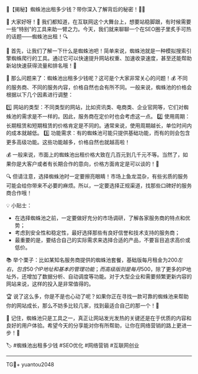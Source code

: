 🌟【揭秘】蜘蛛池出租多少钱？带你深入了解背后的秘密！💸✨

🚀 大家好呀！👋 我们都知道，在互联网这个大舞台上，想要站稳脚跟，有时候需要一些“特别”的工具来助一臂之力。今天，我们就来聊聊一个在SEO圈子里炙手可热的话题——蜘蛛池出租！🔍

🌈 首先，让我们了解一下什么是蜘蛛池吧！简单来说，蜘蛛池就是一种模拟搜索引擎蜘蛛爬行的工具。通过它可以快速提升网站权重、加速收录速度，甚至还能帮助新站快速获得流量和排名哦！🎯

🎉 那么问题来了：蜘蛛池出租多少钱呢？这可是个大家非常关心的问题！💰 不同的服务商、不同的服务内容，价格自然也会有所不同。一般来说，蜘蛛池的价格会根据以下几个因素进行调整：

1️⃣ 网站的类型：不同类型的网站，比如资讯类、电商类、企业官网等，它们对蜘蛛池的需求是不一样的。因此，服务商在定价时也会考虑这一点。
2️⃣ 使用周期：长期租赁和短期租赁的价格肯定是不同的。通常来说，使用周期越长，单位时间内的成本就越低。
3️⃣ 功能需求：有的蜘蛛池可能只提供基础功能，而有的则会包含更多高级功能。这些功能越多，价格自然也就越高啦！

💰 一般来说，市面上的蜘蛛池出租价格大致在几百元到几千元不等。当然了，如果你是大客户或者有长期合作的意向，价格方面肯定是可以谈的！🤝

🔍 但请注意，选择蜘蛛池时一定要擦亮眼睛！市场上鱼龙混杂，有些劣质的服务可能会给你带来不必要的麻烦。所以，一定要选择正规渠道，找那些口碑好的服务商合作哦！

💡 小贴士：
- 在选择蜘蛛池之前，一定要做好充分的市场调研，了解各家服务商的特点和优势；
- 考虑到安全性和稳定性，最好选择那些有良好信誉和技术支持的服务商；
- 最重要的是，要结合自己的实际需求来选择合适的产品，不要盲目追求高价或低价。

📚 举个栗子：比如某知名服务商提供的蜘蛛池套餐，基础版每月租金为$200左右，包含50个IP地址和基本的管理功能；而高级版则是每月$500，除了更多的IP地址外，还增加了数据分析、自动调度等功能。对于大型企业和需要频繁更新内容的网站来说，这样的投入是非常值得的。

🏆 说了这么多，你是不是也心动了呢？如果你正在寻找一款可靠的蜘蛛池来帮助你的网站成长，那么不妨多比较几家，找到最适合自己的那一个！🚀

🌈 记住，蜘蛛池只是工具之一，真正让网站发光发热的关键还是在于优质的内容和良好的用户体验。希望今天的分享能对你有所帮助，让你在网络营销的路上更进一步！🌟

🏷️ #蜘蛛池出租多少钱 #SEO优化 #网络营销 #互联网创业

---

TG💪+ yuantou2048